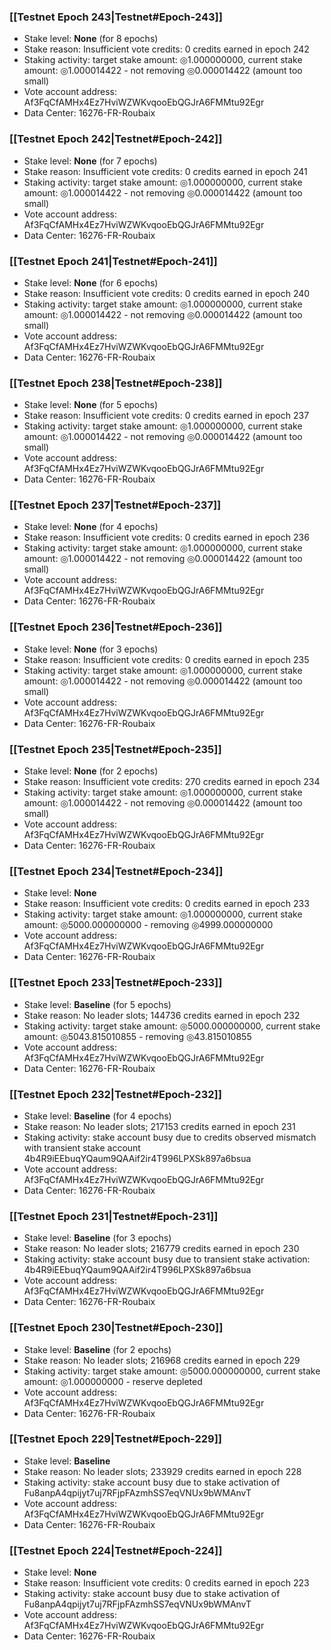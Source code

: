 ### [[Testnet Epoch 243|Testnet#Epoch-243]]
* Stake level: **None** (for 8 epochs)
* Stake reason: Insufficient vote credits: 0 credits earned in epoch 242
* Staking activity: target stake amount: ◎1.000000000, current stake amount: ◎1.000014422 - not removing ◎0.000014422 (amount too small)
* Vote account address: Af3FqCfAMHx4Ez7HviWZWKvqooEbQGJrA6FMMtu92Egr
* Data Center: 16276-FR-Roubaix
### [[Testnet Epoch 242|Testnet#Epoch-242]]
* Stake level: **None** (for 7 epochs)
* Stake reason: Insufficient vote credits: 0 credits earned in epoch 241
* Staking activity: target stake amount: ◎1.000000000, current stake amount: ◎1.000014422 - not removing ◎0.000014422 (amount too small)
* Vote account address: Af3FqCfAMHx4Ez7HviWZWKvqooEbQGJrA6FMMtu92Egr
* Data Center: 16276-FR-Roubaix
### [[Testnet Epoch 241|Testnet#Epoch-241]]
* Stake level: **None** (for 6 epochs)
* Stake reason: Insufficient vote credits: 0 credits earned in epoch 240
* Staking activity: target stake amount: ◎1.000000000, current stake amount: ◎1.000014422 - not removing ◎0.000014422 (amount too small)
* Vote account address: Af3FqCfAMHx4Ez7HviWZWKvqooEbQGJrA6FMMtu92Egr
* Data Center: 16276-FR-Roubaix
### [[Testnet Epoch 238|Testnet#Epoch-238]]
* Stake level: **None** (for 5 epochs)
* Stake reason: Insufficient vote credits: 0 credits earned in epoch 237
* Staking activity: target stake amount: ◎1.000000000, current stake amount: ◎1.000014422 - not removing ◎0.000014422 (amount too small)
* Vote account address: Af3FqCfAMHx4Ez7HviWZWKvqooEbQGJrA6FMMtu92Egr
* Data Center: 16276-FR-Roubaix
### [[Testnet Epoch 237|Testnet#Epoch-237]]
* Stake level: **None** (for 4 epochs)
* Stake reason: Insufficient vote credits: 0 credits earned in epoch 236
* Staking activity: target stake amount: ◎1.000000000, current stake amount: ◎1.000014422 - not removing ◎0.000014422 (amount too small)
* Vote account address: Af3FqCfAMHx4Ez7HviWZWKvqooEbQGJrA6FMMtu92Egr
* Data Center: 16276-FR-Roubaix
### [[Testnet Epoch 236|Testnet#Epoch-236]]
* Stake level: **None** (for 3 epochs)
* Stake reason: Insufficient vote credits: 0 credits earned in epoch 235
* Staking activity: target stake amount: ◎1.000000000, current stake amount: ◎1.000014422 - not removing ◎0.000014422 (amount too small)
* Vote account address: Af3FqCfAMHx4Ez7HviWZWKvqooEbQGJrA6FMMtu92Egr
* Data Center: 16276-FR-Roubaix
### [[Testnet Epoch 235|Testnet#Epoch-235]]
* Stake level: **None** (for 2 epochs)
* Stake reason: Insufficient vote credits: 270 credits earned in epoch 234
* Staking activity: target stake amount: ◎1.000000000, current stake amount: ◎1.000014422 - not removing ◎0.000014422 (amount too small)
* Vote account address: Af3FqCfAMHx4Ez7HviWZWKvqooEbQGJrA6FMMtu92Egr
* Data Center: 16276-FR-Roubaix
### [[Testnet Epoch 234|Testnet#Epoch-234]]
* Stake level: **None**
* Stake reason: Insufficient vote credits: 0 credits earned in epoch 233
* Staking activity: target stake amount: ◎1.000000000, current stake amount: ◎5000.000000000 - removing ◎4999.000000000
* Vote account address: Af3FqCfAMHx4Ez7HviWZWKvqooEbQGJrA6FMMtu92Egr
* Data Center: 16276-FR-Roubaix
### [[Testnet Epoch 233|Testnet#Epoch-233]]
* Stake level: **Baseline** (for 5 epochs)
* Stake reason: No leader slots; 144736 credits earned in epoch 232
* Staking activity: target stake amount: ◎5000.000000000, current stake amount: ◎5043.815010855 - removing ◎43.815010855
* Vote account address: Af3FqCfAMHx4Ez7HviWZWKvqooEbQGJrA6FMMtu92Egr
* Data Center: 16276-FR-Roubaix
### [[Testnet Epoch 232|Testnet#Epoch-232]]
* Stake level: **Baseline** (for 4 epochs)
* Stake reason: No leader slots; 217153 credits earned in epoch 231
* Staking activity: stake account busy due to credits observed mismatch with transient stake account 4b4R9iEEbuqYQaum9QAAif2ir4T996LPXSk897a6bsua
* Vote account address: Af3FqCfAMHx4Ez7HviWZWKvqooEbQGJrA6FMMtu92Egr
* Data Center: 16276-FR-Roubaix
### [[Testnet Epoch 231|Testnet#Epoch-231]]
* Stake level: **Baseline** (for 3 epochs)
* Stake reason: No leader slots; 216779 credits earned in epoch 230
* Staking activity: stake account busy due to transient stake activation: 4b4R9iEEbuqYQaum9QAAif2ir4T996LPXSk897a6bsua
* Vote account address: Af3FqCfAMHx4Ez7HviWZWKvqooEbQGJrA6FMMtu92Egr
* Data Center: 16276-FR-Roubaix
### [[Testnet Epoch 230|Testnet#Epoch-230]]
* Stake level: **Baseline** (for 2 epochs)
* Stake reason: No leader slots; 216968 credits earned in epoch 229
* Staking activity: target stake amount: ◎5000.000000000, current stake amount: ◎1.000000000 - reserve depleted
* Vote account address: Af3FqCfAMHx4Ez7HviWZWKvqooEbQGJrA6FMMtu92Egr
* Data Center: 16276-FR-Roubaix
### [[Testnet Epoch 229|Testnet#Epoch-229]]
* Stake level: **Baseline**
* Stake reason: No leader slots; 233929 credits earned in epoch 228
* Staking activity: stake account busy due to stake activation of Fu8anpA4qpijyt7uj7RFjpFAzmhSS7eqVNUx9bWMAnvT
* Vote account address: Af3FqCfAMHx4Ez7HviWZWKvqooEbQGJrA6FMMtu92Egr
* Data Center: 16276-FR-Roubaix
### [[Testnet Epoch 224|Testnet#Epoch-224]]
* Stake level: **None**
* Stake reason: Insufficient vote credits: 0 credits earned in epoch 223
* Staking activity: stake account busy due to stake activation of Fu8anpA4qpijyt7uj7RFjpFAzmhSS7eqVNUx9bWMAnvT
* Vote account address: Af3FqCfAMHx4Ez7HviWZWKvqooEbQGJrA6FMMtu92Egr
* Data Center: 16276-FR-Roubaix